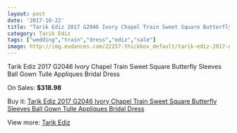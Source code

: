 ```yaml
---
layout: post
date: '2017-10-22'
title: "Tarik Ediz 2017 G2046 Ivory Chapel Train Sweet Square Butterfly Sleeves Ball Gown Tulle Appliques Bridal Dress"
category: Tarik Ediz
tags: ["wedding","train","dress","ediz","sale"]
image: http://img.eudances.com/22257-thickbox_default/tarik-ediz-2017-g2046-ivory-chapel-train-sweet-square-butterfly-sleeves-ball-gown-tulle-appliques-bridal-dress.jpg
---
```

Tarik Ediz 2017 G2046 Ivory Chapel Train Sweet Square Butterfly Sleeves Ball Gown Tulle Appliques Bridal Dress

On Sales: **$318.98**
<a href="https://www.eudances.com/en/tarik-ediz/7113-tarik-ediz-2017-g2046-ivory-chapel-train-sweet-square-butterfly-sleeves-ball-gown-tulle-appliques-bridal-dress.html"><amp-img layout="responsive" width="600" height="600" src="//img.eudances.com/22257-thickbox_default/tarik-ediz-2017-g2046-ivory-chapel-train-sweet-square-butterfly-sleeves-ball-gown-tulle-appliques-bridal-dress.jpg" alt="Tarik Ediz 2017 G2046 Ivory Chapel Train Sweet Square Butterfly Sleeves Ball Gown Tulle Appliques Bridal Dress 0" /></a>
<a href="https://www.eudances.com/en/tarik-ediz/7113-tarik-ediz-2017-g2046-ivory-chapel-train-sweet-square-butterfly-sleeves-ball-gown-tulle-appliques-bridal-dress.html"><amp-img layout="responsive" width="600" height="600" src="//img.eudances.com/22260-thickbox_default/tarik-ediz-2017-g2046-ivory-chapel-train-sweet-square-butterfly-sleeves-ball-gown-tulle-appliques-bridal-dress.jpg" alt="Tarik Ediz 2017 G2046 Ivory Chapel Train Sweet Square Butterfly Sleeves Ball Gown Tulle Appliques Bridal Dress 1" /></a>
<a href="https://www.eudances.com/en/tarik-ediz/7113-tarik-ediz-2017-g2046-ivory-chapel-train-sweet-square-butterfly-sleeves-ball-gown-tulle-appliques-bridal-dress.html"><amp-img layout="responsive" width="600" height="600" src="//img.eudances.com/22259-thickbox_default/tarik-ediz-2017-g2046-ivory-chapel-train-sweet-square-butterfly-sleeves-ball-gown-tulle-appliques-bridal-dress.jpg" alt="Tarik Ediz 2017 G2046 Ivory Chapel Train Sweet Square Butterfly Sleeves Ball Gown Tulle Appliques Bridal Dress 2" /></a>
<a href="https://www.eudances.com/en/tarik-ediz/7113-tarik-ediz-2017-g2046-ivory-chapel-train-sweet-square-butterfly-sleeves-ball-gown-tulle-appliques-bridal-dress.html"><amp-img layout="responsive" width="600" height="600" src="//img.eudances.com/22258-thickbox_default/tarik-ediz-2017-g2046-ivory-chapel-train-sweet-square-butterfly-sleeves-ball-gown-tulle-appliques-bridal-dress.jpg" alt="Tarik Ediz 2017 G2046 Ivory Chapel Train Sweet Square Butterfly Sleeves Ball Gown Tulle Appliques Bridal Dress 3" /></a>

Buy it: [Tarik Ediz 2017 G2046 Ivory Chapel Train Sweet Square Butterfly Sleeves Ball Gown Tulle Appliques Bridal Dress](https://www.eudances.com/en/tarik-ediz/7113-tarik-ediz-2017-g2046-ivory-chapel-train-sweet-square-butterfly-sleeves-ball-gown-tulle-appliques-bridal-dress.html "Tarik Ediz 2017 G2046 Ivory Chapel Train Sweet Square Butterfly Sleeves Ball Gown Tulle Appliques Bridal Dress")

View more: [Tarik Ediz](https://www.eudances.com/en/109-tarik-ediz "Tarik Ediz")